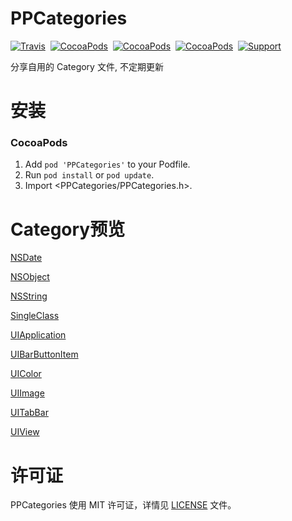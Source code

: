 PPCategories
==============
[![Travis](https://img.shields.io/travis/rust-lang/rust.svg)](https://github.com/SimleCp/PPCategories)&nbsp;
[![CocoaPods](https://img.shields.io/cocoapods/v/PPCategories.svg)](https://github.com/SimleCp/PPCategories)&nbsp;
[![CocoaPods](https://img.shields.io/badge/platform-iOS-green.svg)](https://github.com/SimleCp/PPCategories)&nbsp;
[![CocoaPods](https://img.shields.io/cocoapods/l/PPCategories.svg)](https://github.com/SimleCp/PPCategories)&nbsp;
[![Support](https://img.shields.io/badge/support-iOS7%2B-green.svg?style=flat)](https://www.apple.com/nl/ios/)

分享自用的 Category 文件, 不定期更新

安装
==============

### CocoaPods

1. Add `pod 'PPCategories'` to your Podfile.
2. Run `pod install` or `pod update`.
3. Import \<PPCategories/PPCategories.h\>.

Category预览
==============

[NSDate](https://github.com/SimleCp/PPCategories/blob/master/PPCategories/NSDate/NSDate%2BPPExtension.h)

[NSObject](https://github.com/SimleCp/PPCategories/blob/master/PPCategories/NSObject/NSObject%2BPPExtension.h)

[NSString](https://github.com/SimleCp/PPCategories/blob/master/PPCategories/NSString/NSString%2BPPExtension.h)

[SingleClass](https://github.com/SimleCp/PPCategories/blob/master/PPCategories/SingleClass/Single.h)

[UIApplication](https://github.com/SimleCp/PPCategories/blob/master/PPCategories/UIApplication/UIApplication%2BPPExtension.h)

[UIBarButtonItem](https://github.com/SimleCp/PPCategories/blob/master/PPCategories/UIBarButtonItem/UIBarButtonItem%2BPPExtension.h)

[UIColor](https://github.com/SimleCp/PPCategories/blob/master/PPCategories/UIColor/UIColor%2BPPExtension.h)

[UIImage](https://github.com/SimleCp/PPCategories/blob/master/PPCategories/UIImage/UIImage%2BPPExtension.h)

[UITabBar](https://github.com/SimleCp/PPCategories/blob/master/PPCategories/UITabBar/UITabBar%2BPPBadge.h)

[UIView](https://github.com/SimleCp/PPCategories/blob/master/PPCategories/UIView/UIView%2BPPExtension.h)

许可证
==============
PPCategories 使用 MIT 许可证，详情见 [LICENSE](https://github.com/SimleCp/PPCategories/blob/master/LICENSE) 文件。
